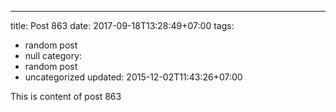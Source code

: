 ---
title: Post 863
date: 2017-09-18T13:28:49+07:00
tags:
  - random post
  - null
category:
  - random post
  - uncategorized
updated: 2015-12-02T11:43:26+07:00

This is content of post 863